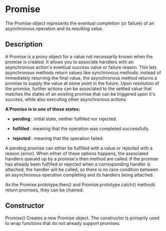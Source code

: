 # Promise

The Promise object represents the eventual completion (or failure) of an asynchronous operation and its resulting value.

## Description

A Promise is a proxy object for a value not necessarily known when the promise is created. It allows you to associate handlers with an asynchronous action's eventual success value or failure reason. This lets asynchronous methods return values like synchronous methods: instead of immediately returning the final value, 
the asynchronous method returns a promise to supply the value at some point in the future. Upon resolution of the promise, further actions can be associated to the settled value that matches the states of an existing promise that can be triggered upon it's success, while also 
executing other asynchronous actions.

<b>A Promise is in one of these states:</b>

- <b> pending </b>: initial state, neither fulfilled nor rejected.

- <b> fulfilled </b>: meaning that the operation was completed successfully.

- <b> rejected </b>: meaning that the operation failed.

A pending promise can either be fulfilled with a value or rejected with a reason (error). When either of these options happens, the associated handlers queued up by a promise's then method are called. If the promise has already been fulfilled or rejected when a corresponding handler is attached, the handler will be called, 
so there is no race condition between an asynchronous operation completing and its handlers being attached.

As the Promise.prototype.then() and Promise.prototype.catch() methods return promises, they can be chained.

## Constructor

Promise()
Creates a new Promise object. The constructor is primarily used to wrap functions that do not already support promises.
